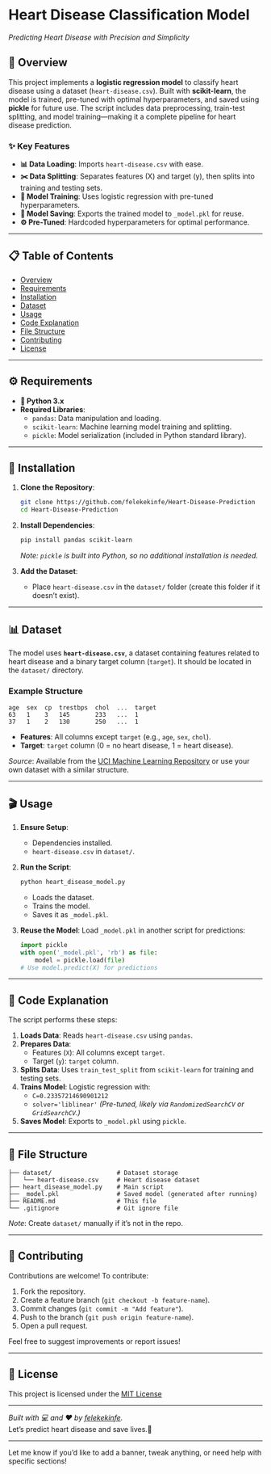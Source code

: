# Heart Disease Classification Model

*Predicting Heart Disease with Precision and Simplicity*

## 🌟 Overview
This project implements a **logistic regression model** to classify heart disease using a dataset (`heart-disease.csv`). Built with **scikit-learn**, the model is trained, pre-tuned with optimal hyperparameters, and saved using **pickle** for future use. The script includes data preprocessing, train-test splitting, and model training—making it a complete pipeline for heart disease prediction.

### ✨ Key Features
- **📊 Data Loading**: Imports `heart-disease.csv` with ease.
- **✂️ Data Splitting**: Separates features (X) and target (y), then splits into training and testing sets.
- **🧠 Model Training**: Uses logistic regression with pre-tuned hyperparameters.
- **💾 Model Saving**: Exports the trained model to `_model.pkl` for reuse.
- **⚙️ Pre-Tuned**: Hardcoded hyperparameters for optimal performance.

---

## 📋 Table of Contents
- [Overview](#-overview)
- [Requirements](#-requirements)
- [Installation](#-installation)
- [Dataset](#-dataset)
- [Usage](#-usage)
- [Code Explanation](#-code-explanation)
- [File Structure](#-file-structure)
- [Contributing](#-contributing)
- [License](#-license)

---

## ⚙️ Requirements
- **🐍 Python 3.x**
- **Required Libraries**:
  - `pandas`: Data manipulation and loading.
  - `scikit-learn`: Machine learning model training and splitting.
  - `pickle`: Model serialization (included in Python standard library).

---

## 🏁 Installation
1. **Clone the Repository**:
   ```bash
   git clone https://github.com/felekekinfe/Heart-Disease-Prediction
   cd Heart-Disease-Prediction
   ```

2. **Install Dependencies**:
   ```bash
   pip install pandas scikit-learn
   ```
   *Note: `pickle` is built into Python, so no additional installation is needed.*

3. **Add the Dataset**:
   - Place `heart-disease.csv` in the `dataset/` folder (create this folder if it doesn’t exist).

---

## 📊 Dataset
The model uses **`heart-disease.csv`**, a dataset containing features related to heart disease and a binary target column (`target`). It should be located in the `dataset/` directory.

### Example Structure
```
age  sex  cp  trestbps  chol  ...  target
63   1    3   145       233   ...  1
37   1    2   130       250   ...  1
```
- **Features**: All columns except `target` (e.g., `age`, `sex`, `chol`).
- **Target**: `target` column (0 = no heart disease, 1 = heart disease).

*Source*: Available from the [UCI Machine Learning Repository](https://archive.ics.uci.edu/ml/datasets/Heart+Disease) or use your own dataset with a similar structure.

---

## 🎬 Usage
1. **Ensure Setup**:
   - Dependencies installed.
   - `heart-disease.csv` in `dataset/`.

2. **Run the Script**:
   ```bash
   python heart_disease_model.py
   ```
   - Loads the dataset.
   - Trains the model.
   - Saves it as `_model.pkl`.

3. **Reuse the Model**:
   Load `_model.pkl` in another script for predictions:
   ```python
   import pickle
   with open('_model.pkl', 'rb') as file:
       model = pickle.load(file)
   # Use model.predict(X) for predictions
   ```

---

## 🧠 Code Explanation
The script performs these steps:
1. **Loads Data**: Reads `heart-disease.csv` using `pandas`.
2. **Prepares Data**:
   - Features (`X`): All columns except `target`.
   - Target (`y`): `target` column.
3. **Splits Data**: Uses `train_test_split` from `scikit-learn` for training and testing sets.
4. **Trains Model**: Logistic regression with:
   - `C=0.23357214690901212`
   - `solver='liblinear'`
   *(Pre-tuned, likely via `RandomizedSearchCV` or `GridSearchCV`.)*
5. **Saves Model**: Exports to `_model.pkl` using `pickle`.

---

## 📁 File Structure
```
├── dataset/                  # Dataset storage
│   └── heart-disease.csv     # Heart disease dataset
├── heart_disease_model.py    # Main script
├── _model.pkl                # Saved model (generated after running)
├── README.md                 # This file
└── .gitignore                # Git ignore file
```

*Note*: Create `dataset/` manually if it’s not in the repo.

---

## 🤝 Contributing
Contributions are welcome! To contribute:
1. Fork the repository.
2. Create a feature branch (`git checkout -b feature-name`).
3. Commit changes (`git commit -m "Add feature"`).
4. Push to the branch (`git push origin feature-name`).
5. Open a pull request.

Feel free to suggest improvements or report issues!

---

## 📜 License
This project is licensed under the [MIT License](LICENSE)

---

*Built with 💻 and ❤️ by [felekekinfe](https://github.com/felekekinfe).*  
Let’s predict heart disease and save lives.🚀

---


Let me know if you’d like to add a banner, tweak anything, or need help with specific sections!

